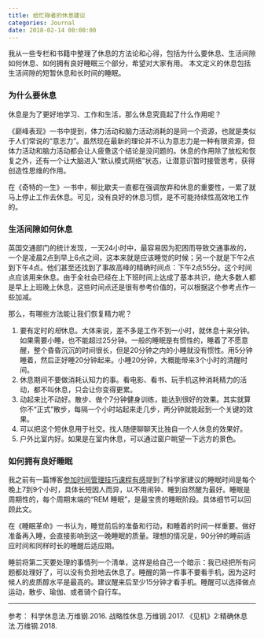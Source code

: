 ```yaml
---
title: 给忙碌者的休息建议
categories: Journal
date: 2018-02-14 00:00:00
---
```


我从一些专栏和书籍中整理了休息的方法论和心得，包括为什么要休息、生活间隙如何休息、如何拥有良好睡眠三个部分，希望对大家有用。
本文定义的休息包括生活间隙的短暂休息和长时间的睡眠。

### 为什么要休息
休息是为了更好地学习、工作和生活，那么休息究竟起了什么作用呢？

《巅峰表现》一书中提到，体力活动和脑力活动消耗的是同一个资源，也就是类似于人们常说的“意志力”。虽然现在最新的理论并不认为意志力是一种有限资源，但体力活动和脑力活动都会让人疲惫这个结论是没问题的。休息的作用除了放松和恢复之外，还有一个让大脑进入“默认模式网络”状态，让潜意识暂时接管思考，获得创造性思维的作用。

在《奇特的一生》一书中，柳比歇夫一直都在强调放弃和休息的重要性，一累了就马上停止工作去休息。可见，没有良好的休息习惯，是不可能持续性高效地工作的。

### 生活间隙如何休息

英国交通部门的统计发现，一天24小时中，最容易因为犯困而导致交通事故的，一个是凌晨2点到早上6点之间，这本来就是应该睡觉的时候；另一个就是下午2点到下午4点。他们甚至还找到了事故高峰的精确时间点：下午2点55分。这个时间点应该用来休息。由于全社会已经在上下班时间上达成了基本共识，绝大多数人都是早上上班晚上休息，这些时间点还是很有参考价值的，可以根据这个参考点作一些加减。

那么，有哪些方法能让我们恢复精力呢？
1. 要有定时的*短*休息。大体来说，差不多是工作不到一小时，就休息十来分钟。如果需要小睡，也不能超过25分钟。一般的睡眠是有惯性的，睡着了不愿意醒，整个昏昏沉沉的时间很长，但是20分钟之内的小睡就没有惯性。用5分钟睡着，然后正好睡20分钟起来。小睡20分钟，大概能带来3个小时的清醒时间。
2. 休息期间不要做消耗认知力的事。看电影、看书、玩手机这种消耗精力的活动，都不叫休息，只会让你变得更累。
3. 动起来比不动好。散步、做个7分钟健身训练，能达到很好的效果。其实就算你不“正式”散步，每隔一个小时站起来走几步，两分钟就能起到一个关键的效果。
4. 可以把这个短休息用于社交。找人随便聊聊天比独自一个人休息的效果好。
5. 户外比室内好。如果是在室内休息，可以通过窗户眺望一下远方的景色。

### 如何拥有良好睡眠

我之前有一篇博客[参加时间管理技巧课程有感](http://jandu.me/2017/09/07/2017-09-07/)提到了科学家建议的睡眠时间是每个晚上7到9个小时，具体长短因人而异，以不用闹钟、睡到自然醒为最好。睡眠是周期性的，每个周期末端的“REM 睡眠”，是最宝贵的睡眠阶段。具体细节可以回顾此文。

在《睡眠革命》一书认为，睡觉前后的准备和行动，和睡着的时间一样重要。做好准备再入睡，会直接影响到这一晚睡眠的质量。理想的情况是，90分钟的睡前适应时间和同样时长的睡醒后适应期。

睡前将第二天要处理的事情列一个清单，这样是给自己一个暗示：我已经把所有问题都处理好了，可以没有负担地去休息了。睡醒的第一件事不要看手机，因为这时候人的皮质醇水平是最高的。建议醒来后至少15分钟才看手机。睡醒可以选择做点运动，散步、瑜伽、或者骑个自行车。

-----
参考：
科学休息法.万维钢.2016.
战略性休息.万维钢.2017.
《见机》2:精确休息法.万维钢.2018.






